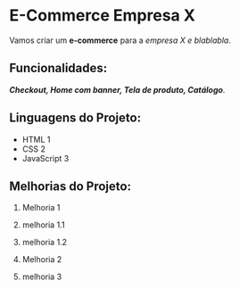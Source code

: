 # E-Commerce Empresa X

Vamos criar um **e-commerce** para a *empresa X e blablabla*.

## Funcionalidades:

**_Checkout, Home com banner, Tela de produto, Catálogo_**.

## Linguagens do Projeto:
* HTML 1
* CSS 2
* JavaScript 3

## Melhorias do Projeto:
1. Melhoria 1
  1. melhoria 1.1
  2. melhoria 1.2
 
2. Melhoria 2
3. melhoria 3